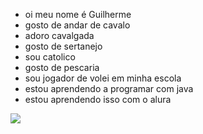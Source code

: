 - oi meu nome é Guilherme 
- gosto de andar de cavalo
- adoro cavalgada 
- gosto de sertanejo 
- sou catolico 
- gosto de pescaria 
- sou jogador de volei em minha escola 
- estou aprendendo a programar com java 
- estou aprendendo isso com o alura 

![](https://media1.tenor.com/m/AapKRNOpG6cAAAAC/ohno-meme-monkey-ohno.gif)
